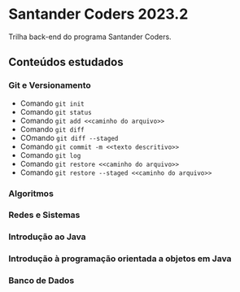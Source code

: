 # Santander Coders 2023.2

Trilha back-end do programa Santander Coders.

## Conteúdos estudados

### Git e Versionamento
* Comando `git init`
* Comando `git status`
* Comando `git add <<caminho do arquivo>>`
* Comando `git diff`
* COmando `git diff --staged`
* Comando `git commit -m <<texto descritivo>>`
* Comando `git log`
* Comando `git restore <<caminho do arquivo>>`
* Comando `git restore --staged <<caminho do arquivo>>`

### Algoritmos

### Redes e Sistemas

### Introdução ao Java

### Introdução à programação orientada a objetos em Java

### Banco de Dados
